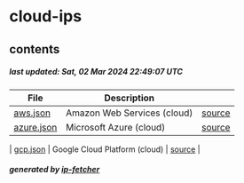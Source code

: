 # cloud-ips

## contents

##### last updated: Sat, 02 Mar 2024 22:49:07 UTC

| File  | Description | |
| ------------- | ------------- | ------------- |
| [aws.json](aws.json)  | Amazon Web Services (cloud)  | [source](https://docs.aws.amazon.com/vpc/latest/userguide/aws-ip-ranges.html) |
| [azure.json](azure.json)  | Microsoft Azure  (cloud) | [source](https://www.microsoft.com/en-us/download/confirmation.aspx?id=56519) |

| [gcp.json](gcp.json)  | Google Cloud Platform  (cloud) | [source](https://cloud.google.com/compute/docs/faq#find_ip_range) |







##### generated by [ip-fetcher](https://github.com/jonhadfield/ip-fetcher)
